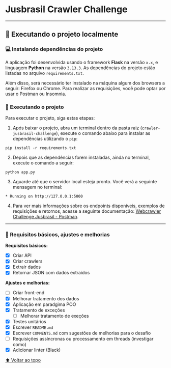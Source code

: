# Jusbrasil Crawler Challenge

---

## 🚀 Executando o projeto localmente

### 💻 Instalando dependências do projeto

A aplicação foi desenvolvida usando o framework **Flask** na versão `x.x`, e linguagem **Python** na versão ``3.13.3``.
As dependências do projeto estão listadas no arquivo `requirements.txt`.

Além disso, será necessário ter instalado na máquina algum dos browsers a seguir: Firefox ou Chrome.
Para realizar as requisições, você pode optar por usar o Postman ou Insomnia.

### 🤖 Executando o projeto

Para executar o projeto, siga estas etapas:

1. Após baixar o projeto, abra um terminal dentro da pasta raiz (``crawler-jusbrasil-challenge``), execute o comando
   abaixo para instalar as dependências utilizando o `pip`:

````shell
pip install -r requirements.txt
````

2. Depois que as dependências forem instaladas, ainda no terminal, execute o comando a seguir:

```
python app.py
```

3. Aguarde até que o servidor local esteja pronto. Você verá a seguinte mensagem no terminal:

````commandline
* Running on http://127.0.0.1:5000 
````

4. Para ver mais informações sobre os endpoints disponíveis, exemplos de requisições e retornos, acesse a seguinte 
documentação: [Webcrawler Challenge Jusbrasil - Postman](https://documenter.getpostman.com/view/19098148/2s9Xy6qprs).

---

### 🔨 Requisitos básicos, ajustes e melhorias

**Requisitos básicos:**

- [x] Criar API
- [x] Criar crawlers
- [x] Extrair dados
- [x] Retornar JSON com dados extraídos 

**Ajustes e melhorias:**

- [ ] Criar front-end
- [x] Melhorar tratamento dos dados
- [x] Aplicação em paradgima POO
- [x] Tratamento de exceções
  - [ ] Melhorar tratamento de exeções
- [x] Testes unitários
- [x] Escrever ``README.md``
- [x] Escrever ``COMMENTS.md`` com sugestões de melhorias para o desafio
- [ ] Requisições assíncronas ou processamento em threads (investigar como)
- [x] Adicionar linter (Black)

[⬆ Voltar ao topo](#jusbrasil-crawler-challenge)<br>

